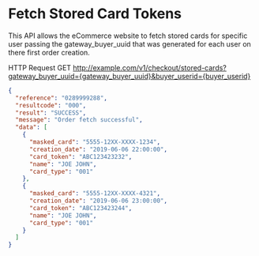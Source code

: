 # Fetch Stored Card Tokens

This API allows the eCommerce website to fetch stored cards for specific user passing the gateway_buyer_uuid that was generated for each user on there first order creation.

HTTP Request
GET http://example.com/v1/checkout/stored-cards?gateway_buyer_uuid={gateway_buyer_uuid}&buyer_userid={buyer_userid}

```json
{
  "reference": "0289999288",
  "resultcode": "000",
  "result": "SUCCESS",
  "message": "Order fetch successful",
  "data": [
    {
      "masked_card": "5555-12XX-XXXX-1234",
      "creation_date": "2019-06-06 22:00:00",
      "card_token": "ABC123423232",
      "name": "JOE JOHN",
      "card_type": "001"
    },
    {
      "masked_card": "5555-12XX-XXXX-4321",
      "creation_date": "2019-06-06 23:00:00",
      "card_token": "ABC123423244",
      "name": "JOE JOHN",
      "card_type": "001"
    }
  ]
}
```

